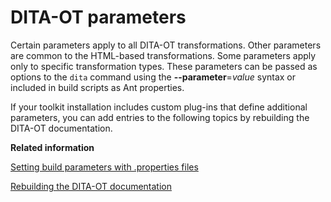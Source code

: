# DITA-OT parameters

Certain parameters apply to all DITA-OT transformations. Other parameters are common to the HTML-based transformations. Some parameters apply only to specific transformation types. These parameters can be passed as options to the `dita` command using the **--parameter**=*value* syntax or included in build scripts as Ant properties.

If your toolkit installation includes custom plug-ins that define additional parameters, you can add entries to the following topics by rebuilding the DITA-OT documentation.

**Related information**  


[Setting build parameters with .properties files](using-dita-properties-file.md)

[Rebuilding the DITA-OT documentation](rebuilding-docs.md)

